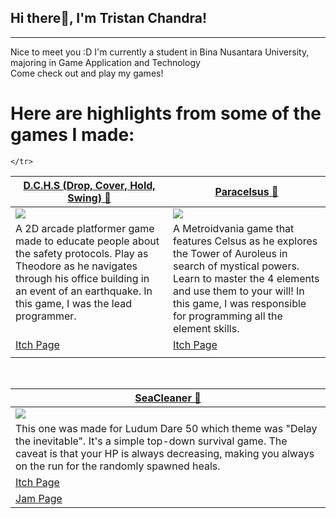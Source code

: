 ## Hi there👋, I'm Tristan Chandra!
---
Nice to meet you :D I'm currently a student in Bina Nusantara University, majoring in Game Application and Technology </br>
Come check out and play my games!

# Here are highlights from some of the games I made:
<table width="100%">
  <thead>
    <tr>
      <th width="50%"><a href="https://sc00tkaptain.itch.io/dchs">D.C.H.S (Drop, Cover, Hold, Swing) 🫨</a></th>
      <th width="50%"><a href="https://bgdc.itch.io/paracelsus">Paracelsus 🧙</a></th>
    </tr>
  </thead>
  <tbody>
    <tr>
      <td><img src="https://github.com/triscakepuff/triscakepuff/blob/main/2024-08-19%2021-53-22.gif"/></td>
      <td><img src="https://github.com/triscakepuff/triscakepuff/blob/main/2024-08-19%2021-58-23.gif"/></td>
    </tr>
    <tr>
      <td valign="text-top">A 2D arcade platformer game made to educate people about the safety protocols. Play as Theodore as he navigates through his office building in an event of an earthquake. In this game, I was the lead programmer.</td>
      <td valign="text-top""><div>A Metroidvania game that features Celsus as he explores the Tower of Auroleus in search of mystical powers. Learn to master the 4 elements and use them to your will! In this game, I was responsible for programming all the element skills.</div></td>
    </tr>
    <tr>
      <td><a href="https://sc00tkaptain.itch.io/dchs">Itch Page</td>
      <td><a href="https://bgdc.itch.io/paracelsus">Itch Page</td>
    </tr>
    <tr>
      <td></td>
      
    </tr>
  </tbody>
</table>

<br>

<table width="100%">
  <thead>
    <tr>
      <th width="50%"><a href="https://bgdc.itch.io/keep-yourself-alive">SeaCleaner 🤿</a></th>
    </tr>
  </thead>
  <tbody>
    <tr>
      <td><img src="https://github.com/wainini/wainini/blob/main/img/keep%20yourself%20alive%20400x225.gif"/></td>
    </tr>
    <tr>
      <td valign="text-top">This one was made for Ludum Dare 50 which theme was "Delay the inevitable". It's a simple top-down survival game. The caveat is that your HP is always decreasing, making you always on the run for the randomly spawned heals.</td>
    </tr>
    <tr>
      <td><a href="https://bgdc.itch.io/keep-yourself-alive">Itch Page</td>
    </tr>
    <tr>
      <td><a href="https://ldjam.com/events/ludum-dare/50/keep-yourself-alive">Jam Page</td>
    </tr>
  </tbody>
</table>
